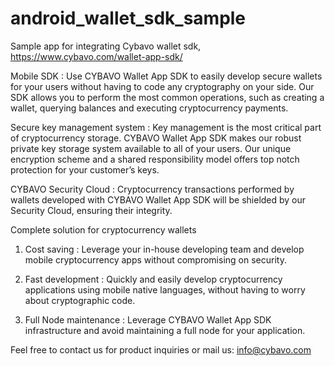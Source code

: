 # android_wallet_sdk_sample
Sample app for integrating Cybavo wallet sdk, https://www.cybavo.com/wallet-app-sdk/ 

Mobile SDK :
Use CYBAVO Wallet App SDK to easily develop secure wallets for your users without having to code any cryptography on your side.
Our SDK allows you to perform the most common operations, such as creating a wallet, querying balances and executing cryptocurrency payments.

Secure key management system :
Key management is the most critical part of cryptocurrency storage. 
CYBAVO Wallet App SDK makes our robust private key storage system available to all of your users. 
Our unique encryption scheme and a shared responsibility model offers top notch protection for your customer’s keys.

CYBAVO Security Cloud :
Cryptocurrency transactions performed by wallets developed with CYBAVO Wallet App SDK will be shielded by our Security Cloud, ensuring their integrity.

Complete solution for cryptocurrency wallets
1. Cost saving :
Leverage your in-house developing team and develop mobile cryptocurrency apps without compromising on security.

2. Fast development :
Quickly and easily develop cryptocurrency applications using mobile native languages, without having to worry about cryptographic code.

3. Full Node maintenance :
Leverage CYBAVO Wallet App SDK infrastructure and avoid maintaining a full node for your application.

Feel free to contact us for product inquiries or mail us:
info@cybavo.com

